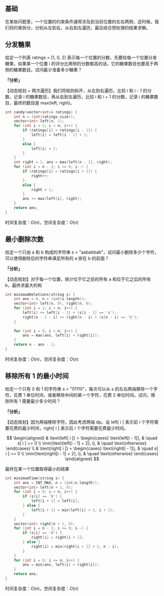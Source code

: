 ## 基础
在某些问题里，一个位置的约束条件通常涉及到当前位置的左右两侧，这时候，我们将约束拆分，分别从左到右、从右到左遍历，最后结合预处理的结果求解。

## 分发糖果
给定一个列表 ratings = [1, 0, 2] 表示每一个位置的分数，先要给每一个位置分发糖果，如果某一个位置 i 的评分比两侧的分数都高的话，它的糖果数目也要高于两侧的糖果数目。试问最少准备多少糖果？

**「分析」**

【动态规划 + 两次遍历】我们将规则拆开，从左到右遍历，比较 i 和 i - 1 的分数，记录 i 的糖果数目，再从右到左遍历，比较 i 和 i + 1 的分数，记录 i 的糖果数目，最终的数目是 max(left, right)。

```cpp
int candy(vector<int>& ratings) {
    int n = (int)ratings.size();
    vector<int> left(n, 1);
    for (int i = 1; i < n; i++) {
        if (ratings[i] > ratings[i - 1]) {
            left[i] = left[i - 1] + 1;
        }
        else {
            left[i] = 1;
        }
    }
    int right = 1, ans = max(left[n - 1], right);
    for (int i = n - 2; i >= 0; i--) {
        if (ratings[i] > ratings[i + 1]) {
            right++;
        }
        else {
            right = 1;
        }
        ans += max(left[i], right);
    }
    return ans;
}
```
时间复杂度：$O(n)$，空间复杂度：$O(n)$

## 最小删除次数
给定一个只由 a 和 b 构成的字符串 s = "aababbab"，试问最小删除多少个字符，可以使得删除后的字符串满足所有的 a 排在 b 的前面？

**「分析」**

【动态规划】对于每一个位置，统计位于它之前的所有 a 和位于它之后的所有 b，最终求最大的和

```cpp
int minimumDeletions(string s) {
    int ans = 0, n = (int)s.length();
    vector<int> left(n, 0), right(n, 0);
    for (int i = 1; i < n; i++) {
        left[i] += left[i - 1] + (s[i - 1] == 'a');
        right[n - 1 - i] += right[n - i] + (s[n - i] == 'b');
    }
    
    for (int i = 0; i < n; i++) {
        ans = max(ans, left[i] + right[i]);
    }
    return n - ans - 1;
}
```
时间复杂度：$O(n)$，空间复杂度：$O(n)$

## 移除所有 1 的最小时间
给定一个只有 0 和 1 的字符串 s = "01110"，每次可以从 s 的左右两端移除一个字符，花费 1 单位时间，或者移除中间的某一个字符，花费 2 单位时间。试问，移除所有 1 需要最少多少时间？

**「分析」**

【动态规划】因为两端移除字符，因此考虑两端 dp。设 left[ i ] 表示前 i 个字符需要花费的最少时间，right[ i ] 表示后 i 个字符需要花费最少时间。

$$
\begin{aligned}
&
\text{left[ i ]} =
\begin{cases}
\text{left[i - 1]}, & \quad s[ i ] == 0 \\
\min(\text{left[i - 1] + 2}, i), & \quad \text{otherwise}
\end{cases} \\
&
\text{right[ i ]} =
\begin{cases}
\text{right[i - 1]}, & \quad s[ i ] == 0 \\
\min(\text{right[i - 1] + 2}, i), & \quad \text{otherwise}
\end{cases}
\end{aligned}
$$

最终在某一个位置取得最小的结果

```cpp
int minimumTime(string s) {
    int ans = INT_MAX, n = (int)s.length();
    vector<int> left(n + 1, 0);
    for (int i = 0; i < n; i++) {
        if (s[i] == '0') {
            left[i + 1] = left[i];
        } else {
            left[i + 1] = min(left[i] + 2, i + 1);
        }
    }
    vector<int> right(n + 1, 0);
    for (int i = n - 1; i >= 0; i--) {
        if (s[i] == '0') {
            right[i] = right[i + 1];
        } else {
            right[i] = min(right[i + 1] + 2, n - i);
        }
    }
    for (int i = 0; i <= n; i++) {
        ans = min(ans, left[i] + right[i]);
    }
    return ans;
}
```
时间复杂度：$O(n)$，空间复杂度：$O(n)$
